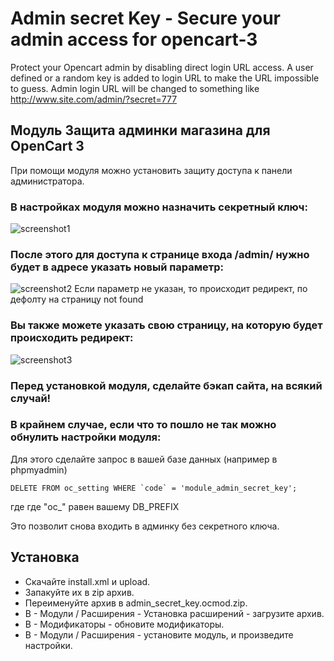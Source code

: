 # Admin secret Key - Secure your admin access for opencart-3
Protect your Opencart admin by disabling direct login URL access. A user defined or a random key is added to login URL to make the URL impossible to guess. Admin login URL will be changed to something like http://www.site.com/admin/?secret=777

## Модуль Защита админки магазина для OpenCart 3
При помощи модуля можно установить защиту доступа к панели администратора. 
### В настройках модуля можно назначить секретный ключ:
![screenshot1](https://user-images.githubusercontent.com/106067946/180408637-8af19fb1-b0b3-4951-a899-2a3f2f508604.jpg)

### После этого для доступа к странице входа /admin/ нужно будет в адресе указать новый параметр:
![screenshot2](https://user-images.githubusercontent.com/106067946/180410197-439a96da-098c-4220-b789-c8d334f6dbb7.jpg)
Если параметр не указан, то происходит редирект, по дефолту на страницу not found 
### Вы также можете указать свою страницу, на которую будет происходить редирект:
![screenshot3](https://user-images.githubusercontent.com/106067946/180412618-73344d7a-7f7f-44df-819b-354710139a1f.jpg)

### Перед установкой модуля, сделайте бэкап сайта, на всякий случай!
### В крайнем случае, если что то пошло не так можно обнулить настройки модуля:
Для этого сделайте запрос в вашей базе данных (например в phpmyadmin) 
```
DELETE FROM oc_setting WHERE `code` = 'module_admin_secret_key';
```
где где "oc_" равен вашему DB_PREFIX 

Это позволит снова входить в админку без секретного ключа.

## Установка
* Скачайте install.xml и upload. 
* Запакуйте их в zip архив. 
* Переименуйте архив в admin_secret_key.ocmod.zip.
* В - Модули / Расширения - Установка расширений  - загрузите архив.
* В - Модификаторы - обновите модификаторы.
* В - Модули / Расширения - установите модуль, и произведите настройки.
